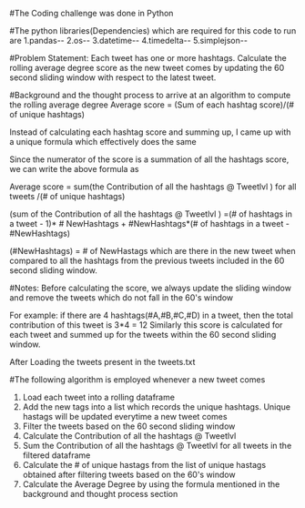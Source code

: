 #The Coding challenge was done in Python

#The python libraries(Dependencies) which are required for this code to run are
1.pandas--
2.os--
3.datetime--
4.timedelta--
5.simplejson--


#Problem Statement:
Each tweet has one or more hashtags. Calculate the rolling average degree score as the new tweet comes by updating the 60 second sliding window with respect to the latest tweet.

#Background and the thought process to arrive at an algorithm to compute the rolling average degree
Average score = (Sum of each hashtag score)/(# of unique hashtags)

Instead of calculating each hashtag score and summing up, I came up with a unique formula which effectively does the same

Since the numerator of the score is a summation of all the hashtags score, we can write the above formula as

Average score = sum(the Contribution of all the hashtags @ Tweetlvl ) for all tweets /(# of unique hashtags)

(sum of the Contribution of all the hashtags @ Tweetlvl )
=(# of hashtags in a tweet - 1)* # NewHashtags + #NewHashtags*(# of hashtags in a tweet - #NewHashtags)

(#NewHashtags) = # of NewHastags which are there in the new tweet when compared to all the hashtags from the previous tweets included in the 60 second sliding window.

#Notes:
Before calculating the score, we always update the sliding window and remove the tweets which do not fall in the 60's window

For example: if there are 4 hashtags(#A,#B,#C,#D) in a tweet, then the total contribution of this tweet is 3*4 = 12 
Similarly this score is calculated for each tweet and summed up for the tweets within the 60 second sliding window.


After Loading the tweets present in the tweets.txt

#The following algorithm is employed whenever a new tweet comes

1. Load each tweet into a rolling dataframe
2. Add the new tags into a list which records the unique hashtags. Unique hastags will be updated everytime a new tweet comes
2. Filter the tweets based on the 60 second sliding window
3. Calculate the Contribution of all the hashtags @ Tweetlvl 
4. Sum the Contribution of all the hashtags @ Tweetlvl for all tweets in the filtered dataframe
5. Calculate the # of unique hastags from the list of unique hastags obtained after filtering tweets based on the 60's window
6. Calculate the Average Degree by using the formula mentioned in the background and thought process section


